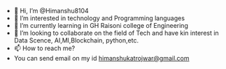 - 👋 Hi, I’m @Himanshu8104
- 👀 I’m interested in technology and Programming languages
- 🌱 I’m currently learning in GH Raisoni college of Engineering 
- 💞️ I’m looking to collaborate on the field of Tech and have kin interest in Data Scence, AI,Ml,Blockchain, python,etc.
- 📫 How to reach me?
- 
     You can send email on my id himanshukatrojwar@gmail.com

<!---
Himanshu8104/Himanshu8104 is a ✨ special ✨ repository because its `README.md` (this file) appears on your GitHub profile.
You can click the Preview link to take a look at your changes.
--->
